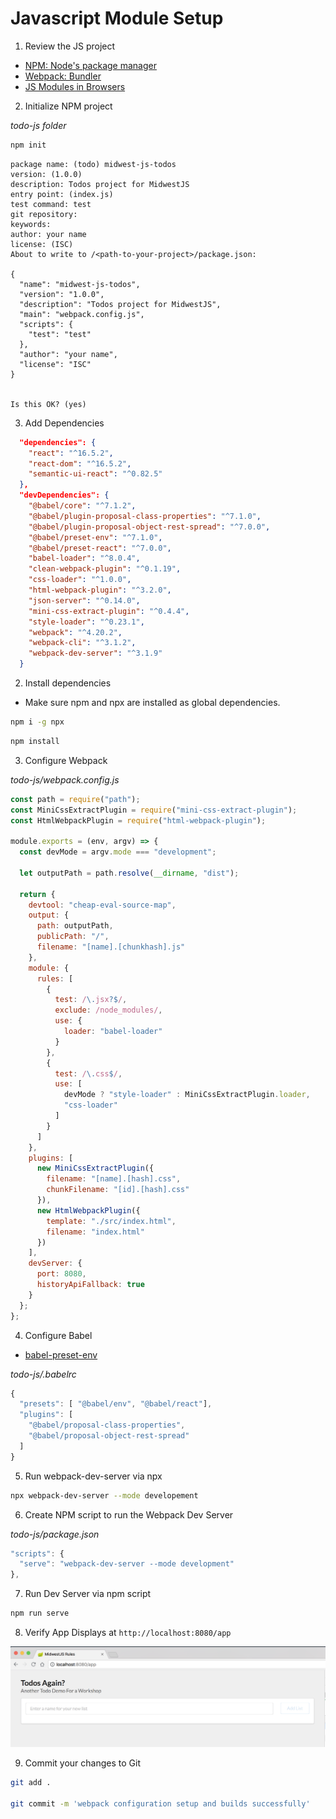 # Javascript Module Setup

1. Review the JS project
  - [NPM: Node's package manager](https://www.npmjs.com/)
  - [Webpack: Bundler](https://webpack.js.org/)
  - [JS Modules in Browsers](https://jakearchibald.com/2017/es-modules-in-browsers/)

2. Initialize NPM project

*todo-js folder*

```bash
npm init
```

```
package name: (todo) midwest-js-todos
version: (1.0.0)
description: Todos project for MidwestJS
entry point: (index.js)
test command: test
git repository:
keywords:
author: your name
license: (ISC)
About to write to /<path-to-your-project>/package.json:

{
  "name": "midwest-js-todos",
  "version": "1.0.0",
  "description": "Todos project for MidwestJS",
  "main": "webpack.config.js",
  "scripts": {
    "test": "test"
  },
  "author": "your name",
  "license": "ISC"
}


Is this OK? (yes)
```

3. Add Dependencies

```json
  "dependencies": {
    "react": "^16.5.2",
    "react-dom": "^16.5.2",
    "semantic-ui-react": "^0.82.5"
  },
  "devDependencies": {
    "@babel/core": "^7.1.2",
    "@babel/plugin-proposal-class-properties": "^7.1.0",
    "@babel/plugin-proposal-object-rest-spread": "^7.0.0",
    "@babel/preset-env": "^7.1.0",
    "@babel/preset-react": "^7.0.0",
    "babel-loader": "^8.0.4",
    "clean-webpack-plugin": "^0.1.19",
    "css-loader": "^1.0.0",
    "html-webpack-plugin": "^3.2.0",
    "json-server": "^0.14.0",
    "mini-css-extract-plugin": "^0.4.4",
    "style-loader": "^0.23.1",
    "webpack": "^4.20.2",
    "webpack-cli": "^3.1.2",
    "webpack-dev-server": "^3.1.9"
  }
```

2. Install dependencies
  - Make sure npm and npx are installed as global dependencies.

```bash
npm i -g npx
```

```bash
npm install
```

3. Configure Webpack

*todo-js/webpack.config.js*

```javascript
const path = require("path");
const MiniCssExtractPlugin = require("mini-css-extract-plugin");
const HtmlWebpackPlugin = require("html-webpack-plugin");

module.exports = (env, argv) => {
  const devMode = argv.mode === "development";

  let outputPath = path.resolve(__dirname, "dist");

  return {
    devtool: "cheap-eval-source-map",
    output: {
      path: outputPath,
      publicPath: "/",
      filename: "[name].[chunkhash].js"
    },
    module: {
      rules: [
        {
          test: /\.jsx?$/,
          exclude: /node_modules/,
          use: {
            loader: "babel-loader"
          }
        },
        {
          test: /\.css$/,
          use: [
            devMode ? "style-loader" : MiniCssExtractPlugin.loader,
            "css-loader"
          ]
        }
      ]
    },
    plugins: [
      new MiniCssExtractPlugin({
        filename: "[name].[hash].css",
        chunkFilename: "[id].[hash].css"
      }),
      new HtmlWebpackPlugin({
        template: "./src/index.html",
        filename: "index.html"
      })
    ],
    devServer: {
      port: 8080,
      historyApiFallback: true
    }
  };
};
```

4. Configure Babel

  - [babel-preset-env](https://babeljs.io/docs/en/babel-preset-env/)

*todo-js/.babelrc*

```javascript
{
  "presets": [ "@babel/env", "@babel/react"],
  "plugins": [
    "@babel/proposal-class-properties",
    "@babel/proposal-object-rest-spread"
  ]
}
```

5. Run webpack-dev-server via npx

```bash
npx webpack-dev-server --mode developement
```

6. Create NPM script to run the Webpack Dev Server

*todo-js/package.json*

```javascript
"scripts": {
  "serve": "webpack-dev-server --mode development"
},
```

7. Run Dev Server via npm script

```bash
npm run serve
```

8. Verify App Displays at `http://localhost:8080/app`

![Lab 2 Result](./images/lab-2-success.png)

9. Commit your changes to Git

```bash
git add .

git commit -m 'webpack configuration setup and builds successfully'
```